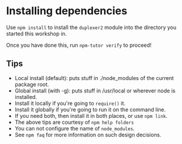 # Installing dependencies

Use `npm install` to install the `duplexer2` module into the directory you
started this workshop in.

Once you have done this, run `npm-tutor verify` to proceed!

## Tips

* Local install (default): puts stuff in ./node_modules of the current package root.
* Global install (with -g): puts stuff in /usr/local or wherever node is installed.
* Install it locally if you're going to `require()` it.
* Install it globally if you're going to run it on the command line.
* If you need both, then install it in both places, or use `npm link`.
* The above tips are courtesy of `npm help folders`
* You can not configure the name of `node_modules`.
* See `npm faq` for more information on such design decisions.
